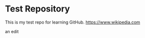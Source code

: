 # Test Repository

This is my test repo for learning GitHub. <https://www.wikipedia.com>

 
an edit
